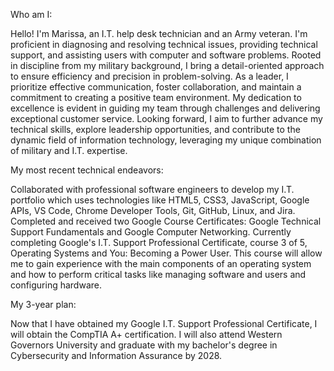 Who am I:

Hello! I'm Marissa, an I.T. help desk technician and an Army veteran. I'm proficient in diagnosing and resolving technical issues, providing technical support, and assisting users with computer and software problems. Rooted in discipline from my military background, I bring a detail-oriented approach to ensure efficiency and precision in problem-solving. As a leader, I prioritize effective communication, foster collaboration, and maintain a commitment to creating a positive team environment. My dedication to excellence is evident in guiding my team through challenges and delivering exceptional customer service. Looking forward, I aim to further advance my technical skills, explore leadership opportunities, and contribute to the dynamic field of information technology, leveraging my unique combination of military and I.T. expertise.

My most recent technical endeavors:

Collaborated with professional software engineers to develop my I.T. portfolio which uses technologies like HTML5, CSS3, JavaScript, Google APIs, VS Code, Chrome Developer Tools, Git, GitHub, Linux, and Jira.
Completed and received two Google Course Certificates: Google Technical Support Fundamentals and Google Computer Networking.
Currently completing Google's I.T. Support Professional Certificate, course 3 of 5, Operating Systems and You: Becoming a Power User. This course will allow me to gain experience with the main components of an operating system and how to perform critical tasks like managing software and users and configuring hardware.

My 3-year plan:

Now that I have obtained my Google I.T. Support Professional Certificate, I will obtain the CompTIA A+ certification. I will also attend Western Governors University and graduate with my bachelor's degree in Cybersecurity and Information Assurance by 2028.
